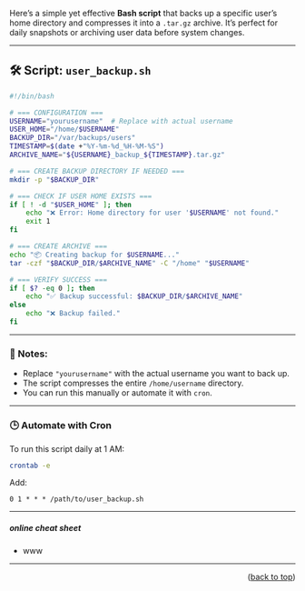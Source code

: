 <a name="topage"></a>

Here’s a simple yet effective **Bash script** that backs up a specific user’s home directory and compresses it into a `.tar.gz` archive. It’s perfect for daily snapshots or archiving user data before system changes.

---

## 🛠️ Script: `user_backup.sh`
```bash
#!/bin/bash

# === CONFIGURATION ===
USERNAME="yourusername"  # Replace with actual username
USER_HOME="/home/$USERNAME"
BACKUP_DIR="/var/backups/users"
TIMESTAMP=$(date +"%Y-%m-%d_%H-%M-%S")
ARCHIVE_NAME="${USERNAME}_backup_${TIMESTAMP}.tar.gz"

# === CREATE BACKUP DIRECTORY IF NEEDED ===
mkdir -p "$BACKUP_DIR"

# === CHECK IF USER HOME EXISTS ===
if [ ! -d "$USER_HOME" ]; then
    echo "❌ Error: Home directory for user '$USERNAME' not found."
    exit 1
fi

# === CREATE ARCHIVE ===
echo "📦 Creating backup for $USERNAME..."
tar -czf "$BACKUP_DIR/$ARCHIVE_NAME" -C "/home" "$USERNAME"

# === VERIFY SUCCESS ===
if [ $? -eq 0 ]; then
    echo "✅ Backup successful: $BACKUP_DIR/$ARCHIVE_NAME"
else
    echo "❌ Backup failed."
fi
```

---

### 🧪 Notes:
* Replace `"yourusername"` with the actual username you want to back up.
* The script compresses the entire `/home/username` directory.
* You can run this manually or automate it with `cron`.

---

### 🕒 Automate with Cron
To run this script daily at 1 AM:
```bash
crontab -e
```
Add:
```
0 1 * * * /path/to/user_backup.sh
```

---


##### online cheat sheet
* www

----

<p align="right">(<a href="#topage">back to top</a>)</p>
<br/>
<br/>
